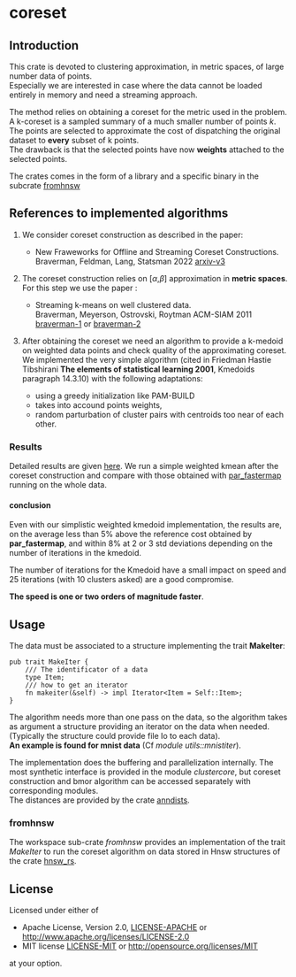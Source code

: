 # coreset

## Introduction 
This crate is devoted to clustering approximation, in metric spaces, of large number data of points.  
Especially we are interested in case where the data cannot be loaded entirely in memory and need a streaming approach.

The method relies on obtaining a coreset for the metric used in the problem.  
A k-coreset is a sampled summary of a much smaller number of points *k*. The points are selected to approximate the cost of dispatching the original dataset to **every** subset of k points.  
The drawback is that the selected points have now **weights** attached to the selected points.

The crates comes in the form of a library and a specific binary in the subcrate [fromhnsw](#fromhnsw)

## References to implemented algorithms

1. We consider coreset construction as described in the paper:  
    -  New Fraweworks for Offline and Streaming Coreset Constructions.   
           Braverman, Feldman, Lang, Statsman 2022
           [arxiv-v3](https://arxiv.org/abs/1612.00889)



2. The coreset construction relies on  [$\alpha$,$\beta$] approximation in **metric spaces**.  For this step we use the paper :
    - Streaming k-means on well clustered data.  
                Braverman, Meyerson, Ostrovski, Roytman ACM-SIAM 2011 
                [braverman-1](https://web.cs.ucla.edu/~rafail/PUBLIC/116.pdf) or [braverman-2](https://dl.acm.org/doi/10.5555/2133036.2133039)

3. After obtaining the coreset we need an algorithm to provide a k-medoid on weighted data points and check quality of the approximating coreset. We implemented the very simple algorithm (cited in Friedman Hastie Tibshirani **The elements of statistical learning 2001**, Kmedoids paragraph 14.3.10) with the following adaptations:

    - using a greedy initialization like PAM-BUILD
    - takes into accound points weights,
    - random parturbation of cluster pairs with centroids too near of each other.


### Results

Detailed results are given [here](./Results.md).
We run a simple weighted kmean after the coreset construction and compare with those obtained with [par_fastermap](https://docs.rs/kmedoids/0.5.0/kmedoids/fn.par_fasterpam.html) running on the whole data.

#### conclusion
Even with our simplistic weighted kmedoid implementation, the results are, on the average less than 5% above the reference cost obtained by **par_fastermap**, and  within 8% at 2 or 3 std deviations depending on the number of iterations in the kmedoid. 

The number of iterations for the Kmedoid have a small impact on speed and 25 iterations (with 10 clusters asked) are a good compromise.  

**The speed is one or two orders of magnitude faster**.


## Usage 

The data must be associated to a structure implementing the trait **MakeIter**:  

```
pub trait MakeIter {
    /// The identificator of a data
    type Item;
    /// how to get an iterator
    fn makeiter(&self) -> impl Iterator<Item = Self::Item>;
}
```

The algorithm needs more than one pass on the data, so the algorithm takes as argument a structure  providing
an iterator on the data when needed. (Typically the structure could provide file Io to each data).  
**An example is found for mnist data** (Cf *module utils::mnistiter*).  

The implementation does the buffering and parallelization internally.
The most synthetic interface is provided in the module *clustercore*, but coreset construction and bmor algorithm can be accessed separately with
corresponding modules.  
The distances are provided by the crate [anndists](https://crates.io/crates/anndists).

### fromhnsw

The workspace sub-crate *fromhnsw* provides an implementation of the trait *MakeIter* to run the coreset algorithm on data stored in Hnsw structures of the crate [hnsw_rs](https://crates.io/crates/hnsw_rs).

## License

Licensed under either of

* Apache License, Version 2.0, [LICENSE-APACHE](LICENSE-APACHE) or <http://www.apache.org/licenses/LICENSE-2.0>
* MIT license [LICENSE-MIT](LICENSE-MIT) or <http://opensource.org/licenses/MIT>

at your option.